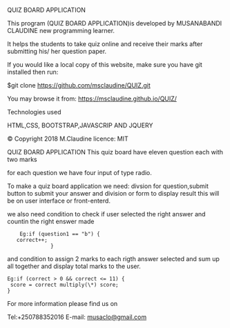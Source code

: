 QUIZ BOARD APPLICATION

This program (QUIZ BOARD APPLICATION)is developed by MUSANABANDI CLAUDINE new programming learner.

It helps the students to take quiz online and receive their marks after submitting his/ her question paper.

If you would like a local copy of this website, make sure you have git installed then run:

\$git clone https://github.com/msclaudine/QUIZ.git

You may browse it from: https://msclaudine.github.io/QUIZ/

Technologies used

HTML,CSS, BOOTSTRAP,JAVASCRIP AND JQUERY

© Copyright 2018 M.Claudine licence: MIT

QUIZ BOARD APPLICATION
This quiz board have eleven question each with two marks

for each question we have four input of type radio.

To make a quiz board application we need:
divsion for question,submit button to submit your answer and division or form to display result this will be on user interface or front-enterd.

we also need condition to check if user selected the right answer and countin the right enswer made

        Eg:if (question1 == "b") {
       correct++;
                  }

and condition to assign 2 marks to each rigth answer selected and sum up all together and display total marks to the user.

    Eg:if (correct > 0 && correct <= 11) {
     score = correct multiply(\*) score;
    }

For more information please find us on

Tel:+250788352016
E-mail: musaclo@gmail.com
